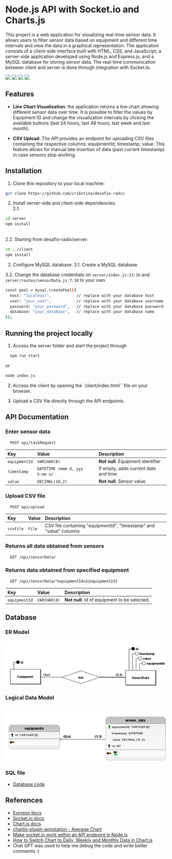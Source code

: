 # Node.js API with Socket.io and Charts.js

This project is a web application for visualizing real-time sensor data. It allows users to filter sensor data based on equipment and different time intervals and view the data in a graphical representation. The application consists of a client-side interface built with HTML, CSS, and JavaScript, a server-side application developed using Node.js and Express.js, and a MySQL database for storing sensor data. The real-time communication between client and server is done through integration with Socket.Io.

![](https://img.shields.io/badge/HTML5-E34F26?style=for-the-badge&logo=html5&logoColor=white)
![](https://img.shields.io/badge/JavaScript-F7DF1E?style=for-the-badge&logo=javascript&logoColor=black)
![](https://img.shields.io/badge/Node.js-43853D?style=for-the-badge&logo=node.js&logoColor=white)
![](https://img.shields.io/badge/MySQL-00000F?style=for-the-badge&logo=mysql&logoColor=white)

## Features

- **Line Chart Visualisation**: the application returns a line chart showing different sensor data over time. It is possible to filter the values by Equipment ID and change the visualization intervals by clicking the available buttons (last 24 hours, last 48 hours, last week and last month).

- **CSV Upload**: The API provides an endpoint for uploading CSV files containing the respective columns: equipmentId; timestamp; value. This feature allows for manual late insertion of data (past current timestamp) in case sensors stop working.

## Installation

1. Clone this repository to your local machine:

```bash
git clone https://github.com/cribstina/desafio-radix
```

2. Install server-side and client-side dependencies:
   \
   2.1.

```bash
cd server
npm install
```

\
2.2. Starting from desafio-radix/server:

```bash
cd ../client
npm install
```

3. Configure MySQL database:
   3.1. Create a MySQL database

3.2. Change the database credentials on `server/index.js:13:16` and `server/routes/sensorData.js:7:10` to your own.

```bash
const pool = mysql.createPool({
  host: "localhost",           // replace with your database host
  user: "your_user",           // replace with your database username
  password: "your_password",   // replace with your database password
  database: "your_database",   // replace with your database name
});
```

## Running the project locally

1. Access the server folder and start the project through

```bash
  npm run start
```

or

```bash
node index.js
```

2. Access the client by opening the `client/index.html`` file on your browser.

3. Upload a CSV file directly through the API endpoints.

## API Documentation

### Enter sensor data

```http
  POST api/taskRequest
```

| Key           | Value                          | Description                          |
| :------------ | :----------------------------- | :----------------------------------- |
| `equipmentId` | `VARCHAR(8)`                   | **Not null**. Equipment identifier   |
| `timestamp`   | `DATETIME (mmm d, yyy h:mm a)` | If empty, adds current date and time |
| `value`       | `DECIMAL(10,2)`                | **Not null**. Sensor value           |

### Upload CSV file

```http
  POST api/upload
```

| Key       | Value  | Description                                                        |
| :-------- | :----- | :----------------------------------------------------------------- |
| `csvFile` | `File` | CSV file containing "equipmentId", "timestamp" and "value" columns |

### Returns all data obtained from sensors

```http
  GET /api/sensorData/
```

### Returns data obtained from specified equipment

```http
  GET /api/sensorData/?equipmentId=${equipmentId}
```

| Key           | Value        | Description                                   |
| :------------ | :----------- | :-------------------------------------------- |
| `equipmentId` | `VARCHAR(8)` | **Not null**. Id of equipment to be selected. |

## Database

### ER Model

![](/database-models/ERM.png)

### Logical Data Model

![](/database-models/LDM.png)

### SQL file

- [Database code](/server/db.sql)

## References

- [Express docs](https://expressjs.com/pt-br/4x/api.html)
- [Socket.io docs](https://socket.io/docs/v4/server-api/)
- [Chart.js docs](https://www.chartjs.org/)
- [chartjs-plugin-annotation - Average Chart](https://www.chartjs.org/chartjs-plugin-annotation/1.2.0/samples/line/average.html)
- [Make socket.io work within an API endpoint in Node.js](https://stackoverflow.com/questions/56219098/make-socket-io-work-within-an-api-endpoint-in-node-js)
- [How to Switch Chart to Daily, Weekly and Monthly Data in Chart.js](https://www.youtube.com/watch?v=EVHi41f7psQ)
- Chat GPT was used to help me debug the code and write better comments :)
